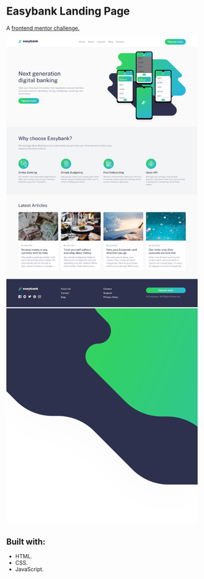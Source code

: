 # Easybank Landing Page

A [frontend mentor challenge.](https://www.frontendmentor.io/challenges/easybank-landing-page-WaUhkoDN)

![Screenshot Wide](images/screenshot-wide.png)
![Screenshot Mobile](images/bg-intro-mobile.svg)

## Built with:

- HTML.
- CSS.
- JavaScript.
